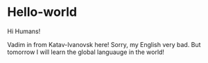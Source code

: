 # Hello-world

Hi Humans!

Vadim in from Katav-Ivanovsk here! Sorry, my English very bad. But tomorrow I will learn the global languauge in the world!
